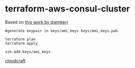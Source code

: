 # terraform-aws-consul-cluster

Based on [this work by dwmkerr](https://github.com/dwmkerr/terraform-consul-cluster)

```
#generate keypair in keys/ami_keys keys/ami_keys.pub

terraform plan
terraform apply

ssh-add keys/ami_keys

```
[cloudcraft](resources/cloudcraft.png)
